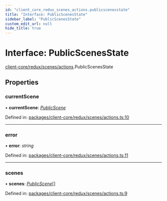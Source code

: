 ```yaml
---
id: "client_core_redux_scenes_actions.publicscenesstate"
title: "Interface: PublicScenesState"
sidebar_label: "PublicScenesState"
custom_edit_url: null
hide_title: true
---
```


# Interface: PublicScenesState

[client-core/redux/scenes/actions](../modules/client_core_redux_scenes_actions.md).PublicScenesState

## Properties

### currentScene

• **currentScene**: [*PublicScene*](client_core_redux_scenes_actions.publicscene.md)

Defined in: [packages/client-core/redux/scenes/actions.ts:10](https://github.com/xr3ngine/xr3ngine/blob/5a0f83ed8/packages/client-core/redux/scenes/actions.ts#L10)

___

### error

• **error**: *string*

Defined in: [packages/client-core/redux/scenes/actions.ts:11](https://github.com/xr3ngine/xr3ngine/blob/5a0f83ed8/packages/client-core/redux/scenes/actions.ts#L11)

___

### scenes

• **scenes**: [*PublicScene*](client_core_redux_scenes_actions.publicscene.md)[]

Defined in: [packages/client-core/redux/scenes/actions.ts:9](https://github.com/xr3ngine/xr3ngine/blob/5a0f83ed8/packages/client-core/redux/scenes/actions.ts#L9)
